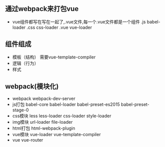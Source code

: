 ## 通过webpack来打包vue
- vue组件都写在写在一起了,.vue文件,每一个.vue文件都是一个组件 .js babel-loader .css css-loader
.vue vue-loader

## 组件组成
- 模板（结构） 需要vue-template-compiler
- 逻辑（行为）
- 样式

## webpack(模块化)
- webpack webpack-dev-server
- js打包 babel-core babel-loader babel-preset-es2015 babel-preset-stage-0
- css模块 less less-loader css-loader style-loader
- img模块 url-loader file-loader
- html打包 html-webpack-plugin
- vue模块 vue-loader vue-template-compiler
- vue vue-router